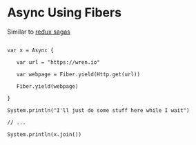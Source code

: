 # Async Using Fibers

Similar to [redux sagas][sagas]

```

var x = Async {
   
   var url = "https://wren.io"

   var webpage = Fiber.yield(Http.get(url))

   Fiber.yield(webpage)

}

System.println("I'll just do some stuff here while I wait")

// ...

System.println(x.join())

```

[sagas]: https://github.com/redux-saga/redux-saga
